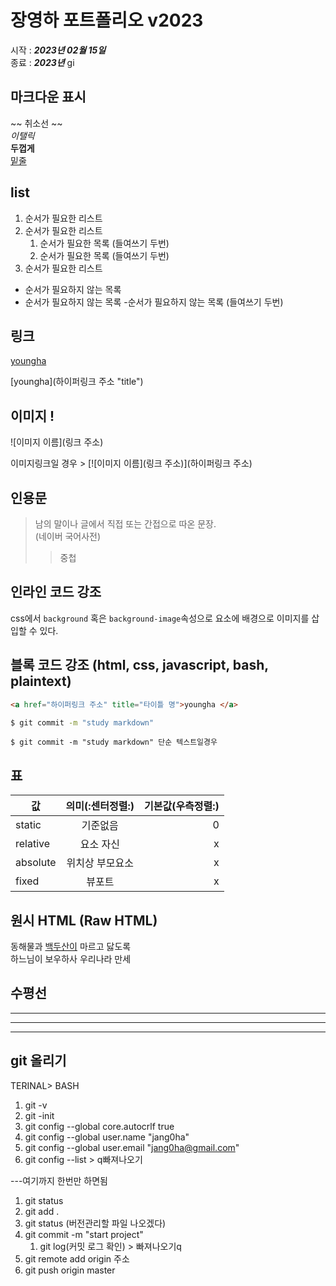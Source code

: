 # 장영하 포트폴리오 v2023

시작 : _**2023년 02월 15일**_<br/>
종료 : _**2023년**_   gi


## 마크다운 표시

~~ 취소선 ~~  
_이탤릭_  
**두껍게**  
<u>밑줄</u>


## list
1. 순서가 필요한 리스트
1. 순서가 필요한 리스트
    1. 순서가 필요한 목록  (들여쓰기 두번)
    1. 순서가 필요한 목록  (들여쓰기 두번)
1. 순서가 필요한 리스트

- 순서가 필요하지 않는 목록
- 순서가 필요하지 않는 목록
    -순서가 필요하지 않는 목록 (들여쓰기 두번)


## 링크 []()
<a href="하이퍼링크 주소" title="타이틀 명">youngha </a>

[youngha](하이퍼링크 주소 "title")


## 이미지 ! []()
![이미지 이름](링크 주소)

이미지링크일 경우  > [![이미지 이름](링크 주소)](하이퍼링크 주소)


## 인용문
>남의 말이나 글에서 직접 또는 간접으로 따온 문장.  
>(네이버 국어사전)
>> 중첩


## 인라인 코드 강조
css에서 `background` 혹은 `background-image`속성으로 요소에 배경으로 이미지를 삽입할 수 있다. 


 ## 블록 코드 강조 (html, css, javascript, bash, plaintext)

``` html
<a href="하이퍼링크 주소" title="타이틀 명">youngha </a>
```

``` bash
$ git commit -m "study markdown"
```

``` plaintext
$ git commit -m "study markdown" 단순 텍스트일경우
```


## 표

값 | 의미(:센터정렬:) | 기본값(우측정렬:)
-- |:--:|--:
static | 기준없음 | 0
relative| 요소 자신 | x
absolute | 위치상 부모요소 | x
fixed | 뷰포트 | x


## 원시 HTML (Raw HTML)
동해물과  <u>백두산이</u> 마르고 닳도록<br/> 하느님이 보우하사 우리나라 만세


## 수평선 
___

***

---



## git 올리기
TERINAL> BASH
1. git -v
1. git -init
1. git config --global core.autocrlf true
1. git config --global user.name "jang0ha"
1. git config --global user.email "jang0ha@gmail.com"
1. git config --list > q빠져나오기

---여기까지 한번만 하면됨

1. git status
1. git add . 
1. git status (버전관리할 파일 나오겠다)
1. git commit -m "start project"
    1. git log(커밋 로그 확인) > 빠져나오기q
1. git remote add origin 주소
1. git push origin master
